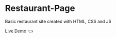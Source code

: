 # Restaurant-Page

Basic restaurant site created with HTML, CSS and JS  

[Live Demo](https://tylermommsen.github.io/Restaurant-Page/) 👈